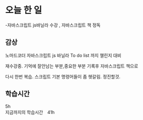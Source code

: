 # 오늘 한 일

-자바스크립트 js바닐라 수강 , 자바스크립트 책 정독

## 감상

노마드코더 자바스크립트 js 바닐라 To do list 까지 챌린지 대비

재수강중. 기억에 잘안남는 부분,중요한 부분 기록후 자바스크립트 책으로

다시 한번 복습. 스크립트 기본 명령어들이 좀 헷갈림. 정진할것.

## 학습시간

5h <br>
지금까지의 학습시간　41h

